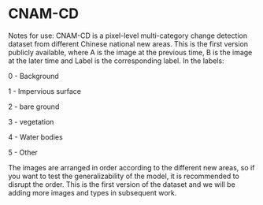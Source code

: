 # CNAM-CD
Notes for use:
CNAM-CD is a pixel-level multi-category change detection dataset from different Chinese national new areas. This is the first version publicly available, where A is the image at the previous time, B is the image at the later time and Label is the corresponding label.
In the labels:

0 - Background

1 - Impervious surface

2 - bare ground

3 - vegetation 

4 - Water bodies

5 - Other

The images are arranged in order according to the different new areas, so if you want to test the generalizability of the model, it is recommended to disrupt the order. This is the first version of the dataset and we will be adding more images and types in subsequent work.
